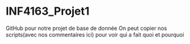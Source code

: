 # INF4163_Projet1
GitHub pour notre projet de base de donnée
On peut copier nos scripts(avec nos commentaires ici) pour voir qui a fait quoi et pourquoi 
